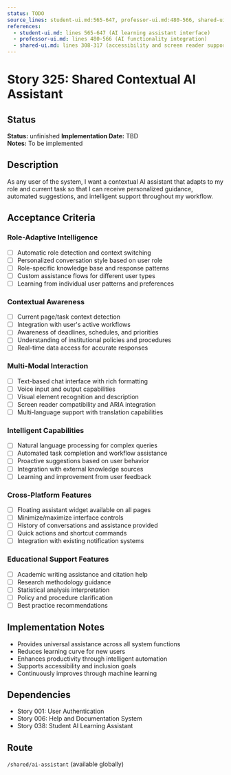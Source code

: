 ```yaml
---
status: TODO
source_lines: student-ui.md:565-647, professor-ui.md:480-566, shared-ui.md:308-317
references:
  - student-ui.md: lines 565-647 (AI learning assistant interface)
  - professor-ui.md: lines 480-566 (AI functionality integration)
  - shared-ui.md: lines 308-317 (accessibility and screen reader support)
---
```

# Story 325: Shared Contextual AI Assistant

## Status
**Status:** unfinished
**Implementation Date:** TBD  
**Notes:** To be implemented

## Description
As any user of the system, I want a contextual AI assistant that adapts to my role and current task so that I can receive personalized guidance, automated suggestions, and intelligent support throughout my workflow.

## Acceptance Criteria

### Role-Adaptive Intelligence
- [ ] Automatic role detection and context switching
- [ ] Personalized conversation style based on user role
- [ ] Role-specific knowledge base and response patterns
- [ ] Custom assistance flows for different user types
- [ ] Learning from individual user patterns and preferences

### Contextual Awareness
- [ ] Current page/task context detection
- [ ] Integration with user's active workflows
- [ ] Awareness of deadlines, schedules, and priorities
- [ ] Understanding of institutional policies and procedures
- [ ] Real-time data access for accurate responses

### Multi-Modal Interaction
- [ ] Text-based chat interface with rich formatting
- [ ] Voice input and output capabilities
- [ ] Visual element recognition and description
- [ ] Screen reader compatibility and ARIA integration
- [ ] Multi-language support with translation capabilities

### Intelligent Capabilities
- [ ] Natural language processing for complex queries
- [ ] Automated task completion and workflow assistance
- [ ] Proactive suggestions based on user behavior
- [ ] Integration with external knowledge sources
- [ ] Learning and improvement from user feedback

### Cross-Platform Features
- [ ] Floating assistant widget available on all pages
- [ ] Minimize/maximize interface controls
- [ ] History of conversations and assistance provided
- [ ] Quick actions and shortcut commands
- [ ] Integration with existing notification systems

### Educational Support Features
- [ ] Academic writing assistance and citation help
- [ ] Research methodology guidance
- [ ] Statistical analysis interpretation
- [ ] Policy and procedure clarification
- [ ] Best practice recommendations

## Implementation Notes
- Provides universal assistance across all system functions
- Reduces learning curve for new users
- Enhances productivity through intelligent automation
- Supports accessibility and inclusion goals
- Continuously improves through machine learning

## Dependencies
- Story 001: User Authentication
- Story 006: Help and Documentation System
- Story 038: Student AI Learning Assistant

## Route
`/shared/ai-assistant` (available globally)
